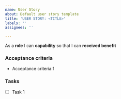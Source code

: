 ```yaml
---
name: User Story
about: Default user story template
title: 'USER STORY: <TITLE>'
labels: ''
assignees: ''

---
```


As a **role** I can **capability** so that I can **received benefit**

### Acceptance criteria
 - Acceptance criteria 1

### Tasks
 - [ ] Task 1
